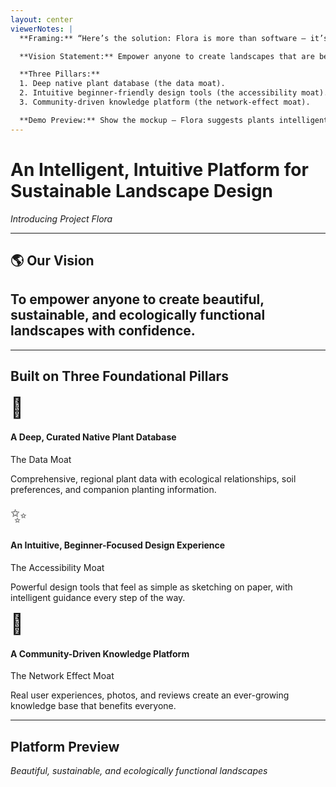 ```yaml
---
layout: center
viewerNotes: |
  **Framing:** “Here’s the solution: Flora is more than software — it’s a platform. Intelligent, intuitive, and sustainable.”

  **Vision Statement:** Empower anyone to create landscapes that are beautiful, sustainable, and ecologically functional, with confidence.

  **Three Pillars:**  
  1. Deep native plant database (the data moat).  
  2. Intuitive beginner-friendly design tools (the accessibility moat).  
  3. Community-driven knowledge platform (the network-effect moat).

  **Demo Preview:** Show the mockup — Flora suggests plants intelligently, integrates design + data, and feels effortless to use.
---
```


# An Intelligent, Intuitive Platform for Sustainable Landscape Design

_Introducing Project Flora_

---

## 🌎 Our Vision

<div class="card text-center">
  <h2>To empower <strong>anyone</strong> to create beautiful, sustainable, and ecologically functional landscapes with <strong>confidence</strong>.</h2>
</div>

---

## Built on Three Foundational Pillars

<div class="grid-3 gap-6">

<div class="card text-center" style="border-left:4px solid var(--flora-green)">
  <div style="font-size:2rem">🌿</div>
  <h4>A Deep, Curated Native Plant Database</h4>
  <p class="pillar-subtitle">The Data Moat</p>
  <p>Comprehensive, regional plant data with ecological relationships, soil preferences, and companion planting information.</p>
</div>

<div class="card text-center" style="border-left:4px solid var(--gold)">
  <div style="font-size:2rem">✨</div>
  <h4>An Intuitive, Beginner-Focused Design Experience</h4>
  <p class="pillar-subtitle">The Accessibility Moat</p>
  <p>Powerful design tools that feel as simple as sketching on paper, with intelligent guidance every step of the way.</p>
</div>

<div class="card text-center" style="border-left:4px solid var(--digital-teal)">
  <div style="font-size:2rem">🤝</div>
  <h4>A Community-Driven Knowledge Platform</h4>
  <p class="pillar-subtitle">The Network Effect Moat</p>
  <p>Real user experiences, photos, and reviews create an ever-growing knowledge base that benefits everyone.</p>
</div>

</div>

---

## Platform Preview

<div class="text-center">
  <PlatformMockup width="700px" />
  <p style="margin-top:1rem;color:var(--muted);font-style:italic"><em>Beautiful, sustainable, and ecologically functional landscapes</em></p>
</div>
